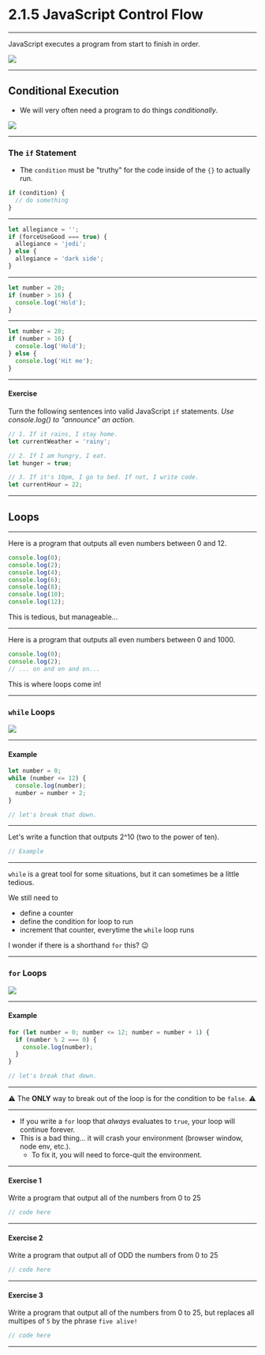 # 2.1.5 JavaScript Control Flow

---

JavaScript executes a program from start to finish in order.

<img src='./assets/straight_line.png' />

---

## Conditional Execution

- We will very often need a program to do things _conditionally_.

<img src='./assets/conditional.png' />

---

### The `if` Statement

- The `condition` must be "truthy" for the code inside of the `{}` to actually run.

```js
if (condition) {
  // do something
}
```

---

```js
let allegiance = '';
if (forceUseGood === true) {
  allegiance = 'jedi';
} else {
  allegiance = 'dark side';
}
```

---

```js
let number = 20;
if (number > 16) {
  console.log('Hold');
}
```

---

```js
let number = 20;
if (number > 16) {
  console.log('Hold');
} else {
  console.log('Hit me');
}
```

---

#### Exercise

Turn the following sentences into valid JavaScript `if` statements. _Use console.log() to "announce" an action._

```js
// 1. If it rains, I stay home.
let currentWeather = 'rainy';

// 2. If I am hungry, I eat.
let hunger = true;

// 3. If it's 10pm, I go to bed. If not, I write code.
let currentHour = 22;
```

---

## Loops

---

Here is a program that outputs all even numbers between 0 and 12.

```js
console.log(0);
console.log(2);
console.log(4);
console.log(6);
console.log(8);
console.log(10);
console.log(12);
```

This is tedious, but manageable...

---

Here is a program that outputs all even numbers between 0 and 1000.

```js
console.log(0);
console.log(2);
// ... on and on and on...
```

This is where loops come in!

---

### `while` Loops

<img src='./assets/while_loop.png' />

---

#### Example

```js
let number = 0;
while (number <= 12) {
  console.log(number);
  number = number + 2;
}

// let's break that down.
```

---

Let's write a function that outputs 2^10 (two to the power of ten).

```js
// Example
```

---

`while` is a great tool for some situations, but it can sometimes be a little tedious.

We still need to

- define a counter
- define the condition for loop to run
- increment that counter, everytime the `while` loop runs

I wonder if there is a shorthand `for` this? 😉

---

### `for` Loops

<img src='./assets/for_loop.png' />

---

#### Example

```js
for (let number = 0; number <= 12; number = number + 1) {
  if (number % 2 === 0) {
    console.log(number);
  }
}

// let's break that down.
```

---

⚠️ The **ONLY** way to break out of the loop is for the condition to be `false`. ⚠️

---

- If you write a `for` loop that _always_ evaluates to `true`, your loop will continue forever.
- This is a bad thing... it will crash your environment (browser window, node env, etc.).
  - To fix it, you will need to force-quit the environment.

---

#### Exercise 1

Write a program that output all of the numbers from 0 to 25

```js
// code here
```

---

#### Exercise 2

Write a program that output all of ODD the numbers from 0 to 25

```js
// code here
```

---

#### Exercise 3

Write a program that output all of the numbers from 0 to 25, but replaces all multipes of `5` by the phrase `five alive!`

```js
// code here
```

---
